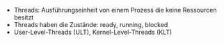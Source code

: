 - Threads: Ausführungseinheit von einem Prozess die keine Ressourcen besitzt
- Threads haben die Zustände: ready, running, blocked
- User-Level-Threads (ULT), Kernel-Level-Threads (KLT)